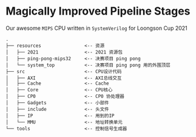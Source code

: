 Magically Improved Pipeline Stages
===

Our awesome `MIPS` CPU written in `SystemVerilog` for Loongson Cup 2021

```
.
├── resources                <-- 资源
│   ├── 2021                 <-- 2021 资源包
│   ├── ping-pong-mips32     <-- 决赛项目 ping pong
│   └── system_top           <-- 决赛项目 ping pong 用的外围顶层
├── src                      <-- CPU设计代码
│   ├── AXI                  <-- AXI总线交互
│   ├── Cache                <-- Cache
│   ├── Core                 <-- CPU核心
│   ├── CP0                  <-- CP0 协处理器
│   ├── Gadgets              <-- 小部件
│   ├── include              <-- 头文件
│   ├── IP                   <-- 用到的IP
│   └── MMU                  <-- 地址转换单元
└── tools                    <-- 控制信号生成器
```
